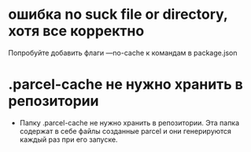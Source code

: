 # ошибка no suck file or directory, хотя все корректно
Попробуйте добавить флаги —no-cache к командам в package.json


# .parcel-cache не нужно хранить в репозитории
- Папку .parcel-cache не нужно хранить в репозитории. Эта папка содержат в себе файлы созданные parcel и они генерируются каждый раз при его запуске.

